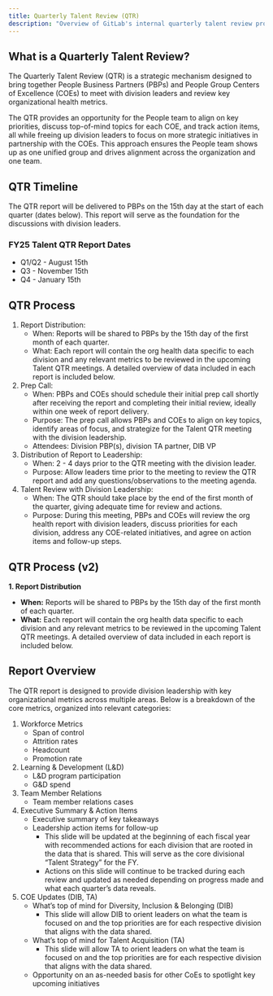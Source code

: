 ```yaml
---
title: Quarterly Talent Review (QTR)
description: "Overview of GitLab's internal quarterly talent review process."
---
```

<!-- markdownlint-disable MD051 -->
## What is a Quarterly Talent Review?

The Quarterly Talent Review (QTR) is a strategic mechanism designed to bring together People Business Partners (PBPs) and People Group Centers of Excellence (COEs) to meet with division leaders and review key organizational health metrics.

The QTR provides an opportunity for the People team to align on key priorities, discuss top-of-mind topics for each COE, and track action items, all while freeing up division leaders to focus on more strategic initiatives in partnership with the COEs. This approach ensures the People team shows up as one unified group and drives alignment across the organization and one team.

## QTR Timeline

The QTR report will be delivered to PBPs on the 15th day at the start of each quarter (dates below). This report will serve as the foundation for the discussions with division leaders.

### FY25 Talent QTR Report Dates

* Q1/Q2 - August 15th 
* Q3 - November 15th 
* Q4 - January 15th

## QTR Process

1. Report Distribution:
    * When: Reports will be shared to PBPs by the 15th day of the first month of each quarter.
    * What: Each report will contain the org health data specific to each division and any relevant metrics to be reviewed in the upcoming Talent QTR meetings. A detailed overview of data included in each report is included below.
1. Prep Call:
    * When: PBPs and COEs should schedule their initial prep call shortly after receiving the report and completing their initial review, ideally within one week of report delivery.
    * Purpose: The prep call allows PBPs and COEs to align on key topics, identify areas of focus, and strategize for the Talent QTR meeting with the division leadership.
    * Attendees: Division PBP(s), division TA partner, DIB VP 
1. Distribution of Report to Leadership:
    * When: 2 - 4 days prior to the QTR meeting with the division leader.
    * Purpose: Allow leaders time prior to the meeting to review the QTR report and add any questions/observations to the meeting agenda. 
1. Talent Review with Division Leadership:
    * When: The QTR should take place by the end of the first month of the quarter, giving adequate time for review and actions.
    * Purpose: During this meeting, PBPs and COEs will review the org health report with division leaders, discuss priorities for each division, address any COE-related initiatives, and agree on action items and follow-up steps.

## QTR Process (v2)

**1. Report Distribution**

* **When:** Reports will be shared to PBPs by the 15th day of the first month of each quarter.
* **What:** Each report will contain the org health data specific to each division and any relevant metrics to be reviewed in the upcoming Talent QTR meetings. A detailed overview of data included in each report is included below.

## Report Overview

The QTR report is designed to provide division leadership with key organizational metrics across multiple areas. Below is a breakdown of the core metrics, organized into relevant categories:

1. Workforce Metrics
    * Span of control
    * Attrition rates
    * Headcount
    * Promotion rate
1. Learning & Development (L&D)
    * L&D program participation
    * G&D spend
1. Team Member Relations
    * Team member relations cases
1. Executive Summary & Action Items
    * Executive summary of key takeaways
    * Leadership action items for follow-up 
      * This slide will be updated at the beginning of each fiscal year with recommended actions for each division that are rooted in the data that is shared. This will serve as the core divisional “Talent Strategy” for the FY. 
      * Actions on this slide will continue to be tracked during each review and updated as needed depending on progress made and what each quarter’s data reveals. 
1. COE Updates (DIB, TA)
    * What’s top of mind for Diversity, Inclusion & Belonging (DIB)
      * This slide will allow DIB to orient leaders on what the team is focused on and the top priorities are for each respective division that aligns with the data shared. 
    * What’s top of mind for Talent Acquisition (TA) 
      * This slide will allow TA to orient leaders on what the team is focused on and the top priorities are for each respective division that aligns with the data shared. 
    * Opportunity on an as-needed basis for other CoEs to spotlight key upcoming initiatives
